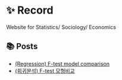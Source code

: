 # ✨ Record

Website for Statistics/ Sociology/ Economics

## 📚 Posts

- [(Regression) F-test model comparison](What-is-model-comparision-F-test.md)
- [(회귀분석) F-test 모형비교](What-is-model-comparision-F-test-Ko.md)
